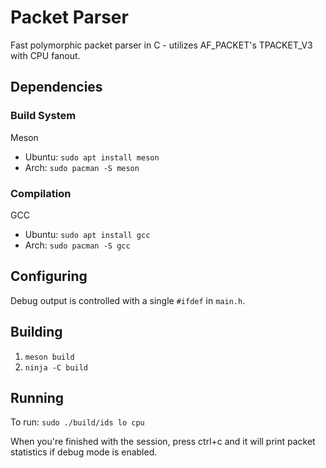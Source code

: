 # Packet Parser

Fast polymorphic packet parser in C - utilizes AF_PACKET's TPACKET_V3 with CPU fanout.

## Dependencies

### Build System

Meson

* Ubuntu: `sudo apt install meson`
* Arch: `sudo pacman -S meson`

### Compilation

GCC

* Ubuntu: `sudo apt install gcc`
* Arch: `sudo pacman -S gcc`

## Configuring

Debug output is controlled with a single `#ifdef` in `main.h`.

## Building

1. `meson build`
2. `ninja -C build`

## Running

To run: `sudo ./build/ids lo cpu`

When you're finished with the session, press ctrl+c and it will print packet statistics if debug mode is enabled.
